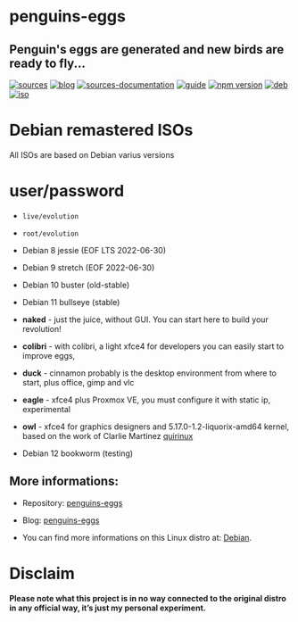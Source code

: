 penguins-eggs
=============

## Penguin&#39;s eggs are generated and new birds are ready to fly...
[![sources](https://img.shields.io/badge/github-sources-blue)](https://github.com/pieroproietti/penguins-eggs)
[![blog](https://img.shields.io/badge/blog-penguin's%20eggs-blue)](https://penguins-eggs.net)
[![sources-documentation](https://img.shields.io/badge/sources-documentation-blue)](https://penguins-eggs.net/sources-documentation/index.html)
[![guide](https://img.shields.io/badge/guide-penguin's%20eggs-blue)](https://penguins-eggs.net/book/)
[![npm version](https://img.shields.io/npm/v/penguins-eggs.svg)](https://npmjs.org/package/penguins-eggs)
[![deb](https://img.shields.io/badge/deb-packages-orange)](https://sourceforge.net/projects/penguins-eggs/files/packages-deb)
[![iso](https://img.shields.io/badge/iso-images-orange)](https://sourceforge.net/projects/penguins-eggs/files/iso)

# Debian remastered ISOs

All ISOs are based on Debian varius versions

# user/password
* ```live/evolution```
* ```root/evolution```

* Debian 8 jessie (EOF LTS 2022-06-30)

+ Debian 9 stretch (EOF 2022-06-30)

* Debian 10 buster (old-stable)

* Debian 11 bullseye (stable)
 * **naked** - just the juice, without GUI. You can start here to build your revolution!
 * **colibri** - with colibri, a light xfce4 for developers you can easily start to improve eggs, 
 * **duck** - cinnamon probably is the desktop environment from where to start, plus office, gimp and vlc
 * **eagle** - xfce4 plus Proxmox VE, you must configure it with static ip, experimental
 * **owl** - xfce4 for graphics designers and 5.17.0-1.2-liquorix-amd64 kernel, based on the work of Clarlie Martinez [quirinux](https://quirinux.org/)

* Debian 12 bookworm (testing)

## More informations:

* Repository: [penguins-eggs](https://github.com/pieroproietti/penguins-eggs)
* Blog: [penguins-eggs](https://penguins-eggs.net)

* You can find more informations on this Linux distro at: [Debian](https://debian.org/).


# Disclaim
__Please note what this project is in no way connected to the original distro in any official way, it’s just my personal experiment.__

